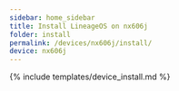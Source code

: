 ```yaml
---
sidebar: home_sidebar
title: Install LineageOS on nx606j
folder: install
permalink: /devices/nx606j/install/
device: nx606j
---
```

{% include templates/device_install.md %}
